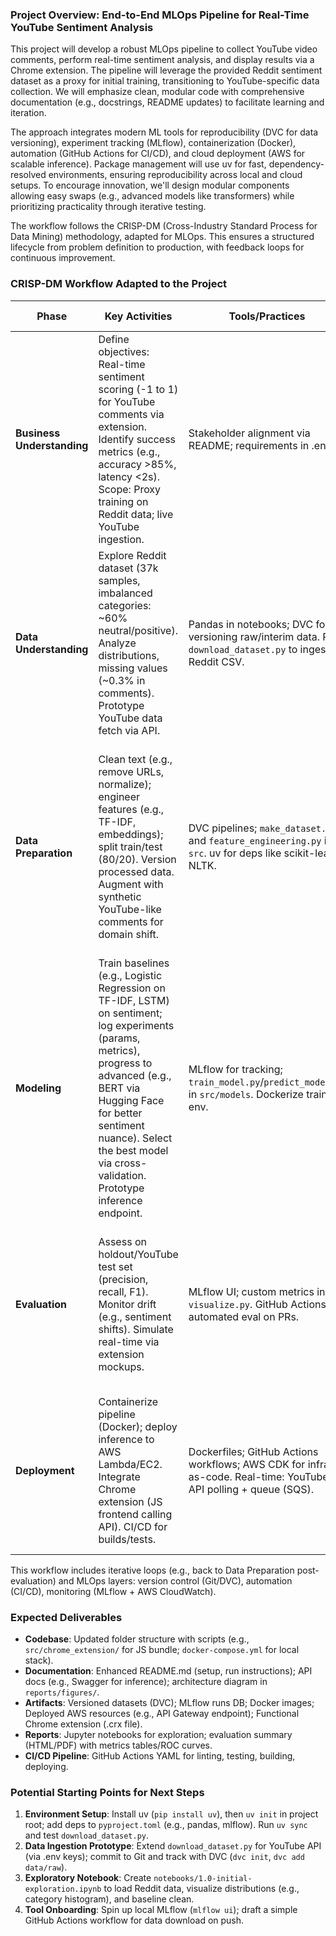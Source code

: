 ### Project Overview: End-to-End MLOps Pipeline for Real-Time YouTube Sentiment Analysis

This project will develop a robust MLOps pipeline to collect YouTube video comments, perform real-time sentiment analysis, and display results via a Chrome extension. The pipeline will leverage the provided Reddit sentiment dataset as a proxy for initial training, transitioning to YouTube-specific data collection. We will emphasize clean, modular code with comprehensive documentation (e.g., docstrings, README updates) to facilitate learning and iteration.

The approach integrates modern ML tools for reproducibility (DVC for data versioning), experiment tracking (MLflow), containerization (Docker), automation (GitHub Actions for CI/CD), and cloud deployment (AWS for scalable inference). Package management will use uv for fast, dependency-resolved environments, ensuring reproducibility across local and cloud setups. To encourage innovation, we'll design modular components allowing easy swaps (e.g., advanced models like transformers) while prioritizing practicality through iterative testing.

The workflow follows the CRISP-DM (Cross-Industry Standard Process for Data Mining) methodology, adapted for MLOps. This ensures a structured lifecycle from problem definition to production, with feedback loops for continuous improvement.

### CRISP-DM Workflow Adapted to the Project

| Phase              | Key Activities | Tools/Practices | Alignment with Requirements |
|--------------------|----------------|---------------|-----------------------------|
| **Business Understanding** | Define objectives: Real-time sentiment scoring (-1 to 1) for YouTube comments via extension. Identify success metrics (e.g., accuracy >85%, latency <2s). Scope: Proxy training on Reddit data; live YouTube ingestion. | Stakeholder alignment via README; requirements in .env. | **Reliability**: Clear KPIs prevent scope creep. **Scalability**: Design for comment volumes (e.g., 1000+/video). **Maintainability**: Document assumptions. **Adaptability**: Modular for future metrics (e.g., toxicity). |
| **Data Understanding** | Explore Reddit dataset (37k samples, imbalanced categories: ~60% neutral/positive). Analyze distributions, missing values (~0.3% in comments). Prototype YouTube data fetch via API. | Pandas in notebooks; DVC for versioning raw/interim data. Run `download_dataset.py` to ingest Reddit CSV. | **Reliability**: Validate data quality early. **Scalability**: Batch processing scripts. **Maintainability**: Scripts in `src/data`. **Adaptability**: Hooks for YouTube API integration. |
| **Data Preparation** | Clean text (e.g., remove URLs, normalize); engineer features (e.g., TF-IDF, embeddings); split train/test (80/20). Version processed data. Augment with synthetic YouTube-like comments for domain shift. | DVC pipelines; `make_dataset.py` and `feature_engineering.py` in `src`. uv for deps like scikit-learn, NLTK. | **Reliability**: Automated validation (e.g., schema checks). **Scalability**: Parallel processing with Dask if needed. **Maintainability**: Reproducible via DVC tracks. **Adaptability**: Configurable preprocessors for new data sources. |
| **Modeling** | Train baselines (e.g., Logistic Regression on TF-IDF, LSTM) on sentiment; log experiments (params, metrics), progress to advanced (e.g., BERT via Hugging Face for better sentiment nuance). Select the best model via cross-validation. Prototype inference endpoint. | MLflow for tracking; `train_model.py`/`predict_model.py` in `src/models`. Dockerize training env. | **Reliability**: A/B testing in MLflow. **Scalability**: GPU support via AWS EC2. **Maintainability**: Serialized models in `models/` with metadata. **Adaptability**: Experiment with Hugging Face for zero-shot models. |
| **Evaluation** | Assess on holdout/YouTube test set (precision, recall, F1). Monitor drift (e.g., sentiment shifts). Simulate real-time via extension mockups. | MLflow UI; custom metrics in `visualize.py`. GitHub Actions for automated eval on PRs. | **Reliability**: Threshold-based alerts. **Scalability**: Batch eval scripts. **Maintainability**: Reports in `reports/`. **Adaptability**: Feedback loop to retrain on new data. |
| **Deployment** | Containerize pipeline (Docker); deploy inference to AWS Lambda/EC2. Integrate Chrome extension (JS frontend calling API). CI/CD for builds/tests. | Dockerfiles; GitHub Actions workflows; AWS CDK for infra-as-code. Real-time: YouTube API polling + queue (SQS). | **Reliability**: Health checks, rollbacks. **Scalability**: Auto-scaling groups. **Maintainability**: Blue-green deploys. **Adaptability**: Serverless for extension updates. |

This workflow includes iterative loops (e.g., back to Data Preparation post-evaluation) and MLOps layers: version control (Git/DVC), automation (CI/CD), monitoring (MLflow + AWS CloudWatch).

### Expected Deliverables

- **Codebase**: Updated folder structure with scripts (e.g., `src/chrome_extension/` for JS bundle; `docker-compose.yml` for local stack).
- **Documentation**: Enhanced README.md (setup, run instructions); API docs (e.g., Swagger for inference); architecture diagram in `reports/figures/`.
- **Artifacts**: Versioned datasets (DVC); MLflow runs DB; Docker images; Deployed AWS resources (e.g., API Gateway endpoint); Functional Chrome extension (.crx file).
- **Reports**: Jupyter notebooks for exploration; evaluation summary (HTML/PDF) with metrics tables/ROC curves.
- **CI/CD Pipeline**: GitHub Actions YAML for linting, testing, building, deploying.

### Potential Starting Points for Next Steps

1. **Environment Setup**: Install uv (`pip install uv`), then `uv init` in project root; add deps to `pyproject.toml` (e.g., pandas, mlflow). Run `uv sync` and test `download_dataset.py`.
2. **Data Ingestion Prototype**: Extend `download_dataset.py` for YouTube API (via .env keys); commit to Git and track with DVC (`dvc init`, `dvc add data/raw`).
3. **Exploratory Notebook**: Create `notebooks/1.0-initial-exploration.ipynb` to load Reddit data, visualize distributions (e.g., category histogram), and baseline clean.
4. **Tool Onboarding**: Spin up local MLflow (`mlflow ui`); draft a simple GitHub Actions workflow for data download on push.
